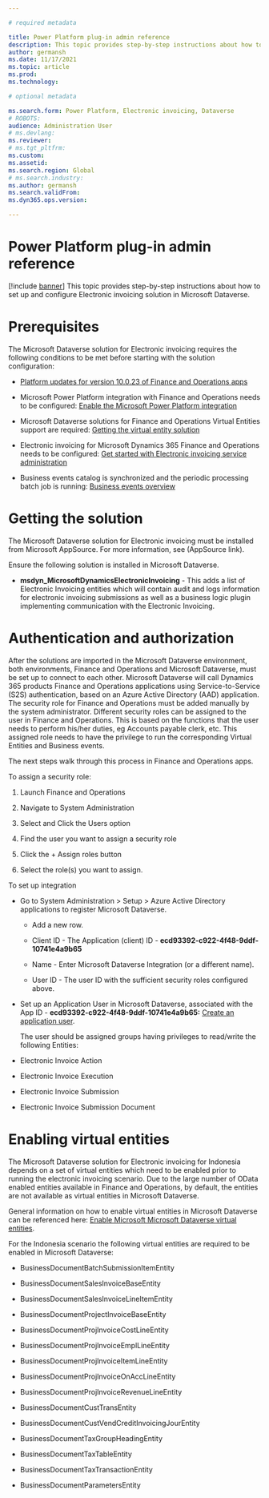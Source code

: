 ```yaml
---

# required metadata

title: Power Platform plug-in admin reference
description: This topic provides step-by-step instructions about how to set up and configure Electronic invoicing solution in Microsoft Dataverse
author: germansh
ms.date: 11/17/2021
ms.topic: article
ms.prod: 
ms.technology: 

# optional metadata

ms.search.form: Power Platform, Electronic invoicing, Dataverse
# ROBOTS: 
audience: Administration User
# ms.devlang: 
ms.reviewer: 
# ms.tgt_pltfrm: 
ms.custom: 
ms.assetid: 
ms.search.region: Global
# ms.search.industry: 
ms.author: germansh
ms.search.validFrom: 
ms.dyn365.ops.version: 

---
```


# Power Platform plug-in admin reference

[!include [banner](../includes/banner.md)]
This topic provides step-by-step instructions about how to set up and configure
Electronic invoicing solution in Microsoft Dataverse.

# Prerequisites

The Microsoft Dataverse solution for Electronic invoicing requires the following
conditions to be met before starting with the solution configuration:

-   [Platform updates for version 10.0.23 of Finance and Operations
    apps](https://docs.microsoft.com/en-us/dynamics365/fin-ops-core/dev-itpro/get-started/whats-new-platform-updates-10-0-23)

-   Microsoft Power Platform integration with Finance and Operations needs to be
    configured: [Enable the Microsoft Power Platform
    integration](https://docs.microsoft.com/en-us/dynamics365/fin-ops-core/dev-itpro/power-platform/enable-power-platform-integration)

-   Microsoft Dataverse solutions for Finance and Operations Virtual Entities
    support are required: [Getting the virtual entity
    solution](https://docs.microsoft.com/en-us/dynamics365/fin-ops-core/dev-itpro/power-platform/admin-reference#get-virtual-entity-solution)

-   Electronic invoicing for Microsoft Dynamics 365 Finance and Operations needs
    to be configured: [Get started with Electronic invoicing service
    administration](https://docs.microsoft.com/en-us/dynamics365/finance/localizations/e-invoicing-get-started-service-administration?toc=/dynamics365/finance/toc.json)

-   Business events catalog is synchronized and the periodic processing batch
    job is running: [Business events overview](https://docs.microsoft.com/en-us/dynamics365/fin-ops-core/dev-itpro/business-events/home-page)

# Getting the solution

The Microsoft Dataverse solution for Electronic invoicing must be installed from
Microsoft AppSource. For more information, see (AppSource link).

Ensure the following solution is installed in Microsoft Dataverse.

-   **msdyn_MicrosoftDynamicsElectronicInvoicing** - This adds a list of
    Electronic Invoicing entities which will contain audit and logs information
    for electronic invoicing submissions as well as a business logic plugin
    implementing communication with the Electronic Invoicing.

# Authentication and authorization

After the solutions are imported in the Microsoft Dataverse environment, both
environments, Finance and Operations and Microsoft Dataverse, must be set up to
connect to each other. Microsoft Dataverse will call Dynamics 365 products
Finance and Operations applications using Service-to-Service (S2S)
authentication, based on an Azure Active Directory (AAD) application. The
security role for Finance and Operations must be added manually by the system
administrator. Different security roles can be assigned to the user in Finance
and Operations. This is based on the functions that the user needs to perform
his/her duties, eg Accounts payable clerk, etc. This assigned role needs to have
the privilege to run the corresponding Virtual Entities and Business events.

The next steps walk through this process in Finance and Operations apps.

To assign a security role:

1.  Launch Finance and Operations

2.  Navigate to System Administration

3.  Select and Click the Users option

4.  Find the user you want to assign a security role

5.  Click the + Assign roles button

6.  Select the role(s) you want to assign.

To set up integration

-   Go to System Administration \> Setup \> Azure Active Directory applications
    to register Microsoft Dataverse.

    -   Add a new row.

    -   Client ID - The Application (client) ID -
        **ecd93392-c922-4f48-9ddf-10741e4a9b65**

    -   Name - Enter Microsoft Dataverse Integration (or a different name).

    -   User ID - The user ID with the sufficient security roles configured
        above.

-   Set up an Application User in Microsoft Dataverse, associated with the App
    ID - **ecd93392-c922-4f48-9ddf-10741e4a9b65:** [Create an application
    user](https://docs.microsoft.com/en-us/power-platform/admin/manage-application-users#create-an-application-user).

    The user should be assigned groups having privileges to read/write the
    following Entities:

-   Electronic Invoice Action

-   Electronic Invoice Execution

-   Electronic Invoice Submission

-   Electronic Invoice Submission Document

# Enabling virtual entities

The Microsoft Dataverse solution for Electronic invoicing for Indonesia depends
on a set of virtual entities which need to be enabled prior to running the
electronic invoicing scenario. Due to the large number of OData enabled entities
available in Finance and Operations, by default, the entities are not available
as virtual entities in Microsoft Dataverse.

General information on how to enable virtual entities in Microsoft Dataverse can
be referenced here: [Enable Microsoft Microsoft Dataverse virtual
entities](https://docs.microsoft.com/en-us/dynamics365/fin-ops-core/dev-itpro/power-platform/enable-virtual-entities).

For the Indonesia scenario the following virtual entities are required to be
enabled in Microsoft Dataverse:

-   BusinessDocumentBatchSubmissionItemEntity

-   BusinessDocumentSalesInvoiceBaseEntity

-   BusinessDocumentSalesInvoiceLineItemEntity

-   BusinessDocumentProjectInvoiceBaseEntity

-   BusinessDocumentProjInvoiceCostLineEntity

-   BusinessDocumentProjInvoiceEmplLineEntity

-   BusinessDocumentProjInvoiceItemLineEntity

-   BusinessDocumentProjInvoiceOnAccLineEntity

-   BusinessDocumentProjInvoiceRevenueLineEntity

-   BusinessDocumentCustTransEntity

-   BusinessDocumentCustVendCreditInvoicingJourEntity

-   BusinessDocumentTaxGroupHeadingEntity

-   BusinessDocumentTaxTableEntity

-   BusinessDocumentTaxTransactionEntity

-   BusinessDocumentParametersEntity
